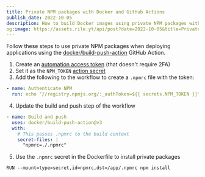 ```yaml
---
title: Private NPM packages with Docker and GitHub Actions
publish_date: 2022-10-05
description: How to build Docker images using private NPM packages with GitHub Actions.
og:image: https://assets.rile.yt/api/post?date=2022-10-05&title=Private%20NPM%20packages%20with%20Docker%20and%20GitHub%20Actions
---
```


Follow these steps to use private NPM packages when deploying applications using the [docker/build-push-action]( https://github.com/docker/build-push-action ) GitHub Action.

1. Create an [automation access token](https://docs.npmjs.com/creating-and-viewing-access-tokens) (that doesn't require 2FA)
2. Set it as the `NPM_TOKEN` [action secret](https://docs.github.com/en/actions/security-guides/encrypted-secrets)
3. Add the following to the workflow to create a `.npmrc` file with the token:

```yaml
- name: Authenticate NPM
  run: echo "//registry.npmjs.org/:_authToken=${{ secrets.NPM_TOKEN }}" > ~/.npmrc
```

4. Update the build and push step of the workflow

```yaml
- name: Build and push
  uses: docker/build-push-action@v3
  with:
    # This passes .npmrc to the build context
    secret-files: |
      "npmrc=./.npmrc"
```

5. Use the `.npmrc` secret in the Dockerfile to install private packages

```docker
RUN --mount=type=secret,id=npmrc,dst=/app/.npmrc npm install
```
